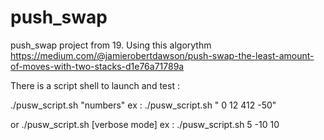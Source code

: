 # push_swap
push_swap project from 19. 
Using this algorythm https://medium.com/@jamierobertdawson/push-swap-the-least-amount-of-moves-with-two-stacks-d1e76a71789a

There is a script shell to launch and test :

./pusw_script.sh "numbers"
ex : ./pusw_script.sh " 0 12 412 -50"

or ./pusw_script.sh <nb of numero> <min scale> <max scale> [verbose mode]
ex : ./pusw_script.sh 5 -10 10
